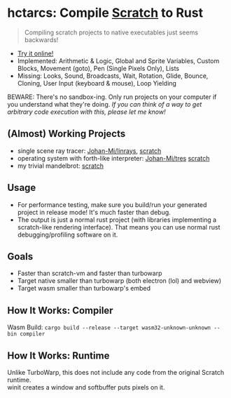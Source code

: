 # hctarcs: Compile [Scratch](https://scratch.mit.edu) to Rust 

> Compiling scratch projects to native executables just seems backwards! 

- [Try it online!](https://lukegrahamlandry.ca/hctarcs/)
- Implemented: Arithmetic & Logic, Global and Sprite Variables, Custom Blocks, Movement (goto), Pen (Single Pixels Only), Lists
- Missing: Looks, Sound, Broadcasts, Wait, Rotation, Glide, Bounce, Cloning, User Input (keyboard & mouse), Loop Yielding 

BEWARE: There's no sandbox-ing. Only run projects on your computer if you understand what they're doing. 
*If you can think of a way to get arbitrary code execution with this, please let me know!*


## (Almost) Working Projects

- single scene ray tracer: [Johan-Mi/linrays](https://github.com/Johan-Mi/linrays), [scratch](https://scratch.mit.edu/projects/726052645) 
- operating system with forth-like interpreter: [Johan-Mi/tres](https://github.com/Johan-Mi/tres) [scratch](https://scratch.mit.edu/projects/647528063/)
- my trivial mandelbrot: [scratch](https://scratch.mit.edu/projects/945435432/)

## Usage

- For performance testing, make sure you build/run your generated project in release mode! It's much faster than debug. 
- The output is just a normal rust project (with libraries implementing a scratch-like rendering interface). 
That means you can use normal rust debugging/profiling software on it. 

<!--
## Build

- [Install Rust](https://www.rust-lang.org/tools/install)
- `git clone "https://github.com/LukeGrahamLandry/hctarcs.git" && cd hctarcs`
- `cargo build --release`

## Usage

- Export your scratch project to a .sb3 file.
- `cargo run --release --bin compiler`
- `cd target/scratch_out`
- `cargo run`
-->

## Goals

- Faster than scratch-vm and faster than turbowarp
- Target native smaller than turbowarp (both electron (lol) and webview)
- Target wasm smaller than turbowarp's embed 

## How It Works: Compiler

Wasm Build: `cargo build --release --target wasm32-unknown-unknown --bin compiler`

## How It Works: Runtime

Unlike TurboWarp, this does not include any code from the original Scratch runtime.  
winit creates a window and softbuffer puts pixels on it. 

